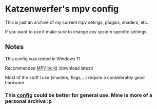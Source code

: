 # Katzenwerfer's mpv config

This is just an archive of my current mpv setings, plugins, shaders, etc.

If you want to use it make sure to change any system specific settings.

## Notes

This config was tested in Windows 11

Recommended [MPV build](https://sourceforge.net/projects/mpv-player-windows/files/64bit/) (download latest)

Most of the stuff I use (shaders, flags,...) require a considerably good hardware

### This [config](https://github.com/Tsubajashi/mpv-settings) could be better for general use. Mine is more of a personal archive :p
